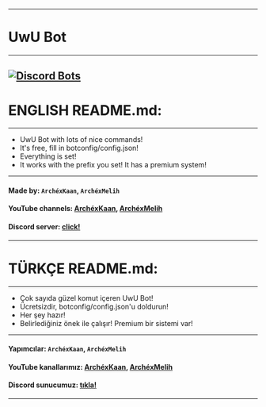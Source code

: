 ------------------------------------------------------------------------------
# UwU Bot 
------------------------------------------------------------------------------
[![Discord Bots](https://discordbots.org/api/widget/797803769801736192.svg)](https://discordbots.org/bot/797803769801736192)
------------------------------------------------------------------------------
# ENGLISH README.md:
------------------------------------------------------------------------------
 - UwU Bot with lots of nice commands!
 - It's free, fill in botconfig/config.json!
 - Everything is set!
 - It works with the prefix you set! It has a premium system!
------------------------------------------------------------------------------
#### Made by: `ArchéxKaan`, `ArchéxMelih`
#### YouTube channels: **[ArchéxKaan](https://www.youtube.com/channel/UC9HFT7vVnIgf_w9kr41OIuA)**, **[ArchéxMelih](https://www.youtube.com/ArchéxMelih)**
#### Discord server: **[click!](https://discord.gg/MgmHyg7Gfu)**
------------------------------------------------------------------------------
# TÜRKÇE README.md:
------------------------------------------------------------------------------
 - Çok sayıda güzel komut içeren UwU Bot!
 - Ücretsizdir, botconfig/config.json'u doldurun!
 - Her şey hazır!
 - Belirlediğiniz önek ile çalışır! Premium bir sistemi var!
------------------------------------------------------------------------------
#### Yapımcılar: `ArchéxKaan`, `ArchéxMelih`
#### YouTube kanallarımız: **[ArchéxKaan](https://www.youtube.com/channel/UC9HFT7vVnIgf_w9kr41OIuA)**, **[ArchéxMelih](https://www.youtube.com/ArchéxMelih)**
#### Discord sunucumuz: **[tıkla!](https://discord.gg/MgmHyg7Gfu)**
------------------------------------------------------------------------------
